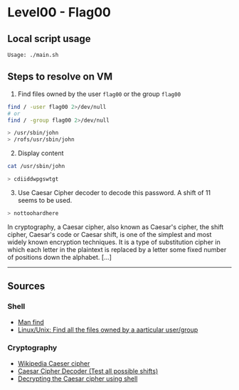 # Level00 - Flag00

## Local script usage

```
Usage: ./main.sh
```

## Steps to resolve on VM

1. Find files owned by the user `flag00` or the group `flag00`

```bash
find / -user flag00 2>/dev/null
# or
find / -group flag00 2>/dev/null

> /usr/sbin/john
> /rofs/usr/sbin/john
```

2. Display content

```bash
cat /usr/sbin/john

> cdiiddwpgswtgt
```

3. Use Caesar Cipher decoder to decode this password.
   A shift of 11 seems to be used.

```bash
> nottoohardhere
```

In cryptography, a Caesar cipher, also known as Caesar's cipher, the shift cipher, Caesar's code or Caesar shift, is one of the simplest and most widely known encryption techniques. It is a type of substitution cipher in which each letter in the plaintext is replaced by a letter some fixed number of positions down the alphabet. [...]

---

## Sources

### Shell

- [Man find](https://www.man7.org/linux/man-pages/man1/find.1.html)
- [Linux/Unix: Find all the files owned by a aarticular user/group](https://www.cyberciti.biz/faq/how-do-i-find-all-the-files-owned-by-a-particular-user-or-group/)

### Cryptography

- [Wikipedia Caeser cipher](https://en.wikipedia.org/wiki/Caesar_cipher)
- [Caesar Cipher Decoder (Test all possible shifts)](https://www.dcode.fr/caesar-cipher)
- [Decrypting the Caesar cipher using shell](https://chris-lamb.co.uk/posts/decrypting-caesar-cipher-using-shell)
